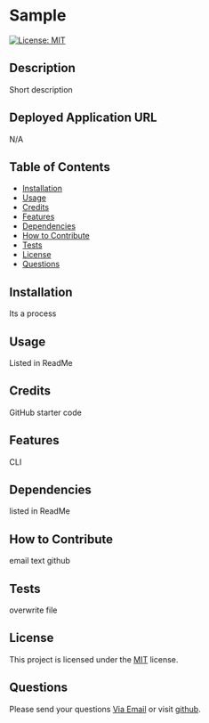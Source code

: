 # Sample
    
[![License: MIT](https://img.shields.io/badge/License-MIT-yellow.svg)](https://opensource.org/licenses/MIT)
## Description
Short description

## Deployed Application URL
N/A

## Table of Contents
* [Installation](#installation)
* [Usage](#usage)
* [Credits](#credits)
* [Features](#features)
* [Dependencies](#dependencies)
* [How to Contribute](#howtocontribute)
* [Tests](#tests)
* [License](#license)
* [Questions](#questions)

## Installation
Its a process

## Usage
Listed in ReadMe

## Credits
GitHub starter code

## Features
CLI

## Dependencies
listed in ReadMe

## How to Contribute
email text github

## Tests
overwrite file

## License 

  
This project is licensed under the [MIT](https://opensource.org/licenses/MIT) license.

## Questions
Please send your questions [Via Email](mailto:harrismhurley@icloud.com?subject=[GitHub]%20Dev%20Connect) or visit [github](https://github.com/harrismhurley).
